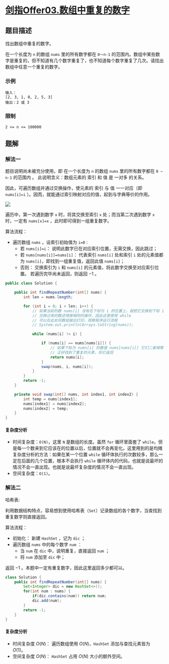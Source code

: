# [剑指Offer03.数组中重复的数字](https://leetcode-cn.com/problems/shu-zu-zhong-zhong-fu-de-shu-zi-lcof/)
## 题目描述
找出数组中重复的数字。

在一个长度为 `n` 的数组 `nums` 里的所有数字都在 `0～n-1` 的范围内。数组中某些数字是重复的，但不知道有几个数字重复了，也不知道每个数字重复了几次。请找出数组中任意一个重复的数字。

### 示例
```
输入：
[2, 3, 1, 0, 2, 5, 3]
输出：2 或 3 
```
### 限制
`2 <= n <= 100000`
## 题解
### 解法一
题目说明尚未被充分使用，即 在一个长度为 `n` 的数组 `nums` 里的所有数字都在 `0 ~ n-1` 的范围内 。 此说明含义：数组元素的 索引 和 值 是 一对多 的关系。

因此，可遍历数组并通过交换操作，使元素的 索引 与 值 一一对应（即 `nums[i]=i` ）。因而，就能通过索引映射对应的值，起到与字典等价的作用。

![](https://picgp.oss-cn-beijing.aliyuncs.com/img/20210116202333.png)

遍历中，第一次遇到数字 `x` 时，将其交换至索引 `x` 处；而当第二次遇到数字 `x` 时，一定有 `nums[x]=x` ，此时即可得到一组重复数字。

算法流程：
- 遍历数组 `nums` ，设索引初始值为 `i=0` :
  - 若 `nums[i]=i`： 说明此数字已在对应索引位置，无需交换，因此跳过；
  - 若 `nums[nums[i]]=nums[i]`： 代表索引 `nums[i]` 处和索引 `i` 处的元素值都为 `nums[i]`，即找到一组重复值，返回此值 `nums[i]`；
  - 否则： 交换索引为 `i` 和 `nums[i]` 的元素值，将此数字交换至对应索引位置。
若遍历完毕尚未返回，则返回 −1 。

```java
public class Solution {

    public int findRepeatNumber(int[] nums) {
        int len = nums.length;

        for (int i = 0; i < len; i++) {
            // 如果当前的数 nums[i] 没有在下标为 i 的位置上，就把它交换到下标 i 上
            // 交换过来的数还得做相同的操作，因此这里使用 while
            // 可以在此处将数组输出打印，观察程序运行流程
            // System.out.println(Arrays.toString(nums));

            while (nums[i] != i) {

                if (nums[i] == nums[nums[i]]) {
                    // 如果下标为 nums[i] 的数值 nums[nums[i]] 它们二者相等
                    // 正好找到了重复的元素，将它返回
                    return nums[i];
                }
                swap(nums, i, nums[i]);
            }
        }
        return -1;
    }

    private void swap(int[] nums, int index1, int index2) {
        int temp = nums[index1];
        nums[index1] = nums[index2];
        nums[index2] = temp;
    }
}
```
#### 复杂度分析
- 时间复杂度：`O(N)`，这里 `N` 是数组的长度。虽然 `for` 循环里面套了 `while`，但是每一个数来到它应该在的位置以后，位置就不会再变化。这里用到的是均摊复杂度分析的方法：如果在某一个位置 `while` 循环体执行的次数较多，那么一定在后面的几个位置，根本不会执行 `while` 循环体内的代码，也就是说最坏的情况不会一直出现。也就是说最坏复杂度的情况不会一直出现。
- 空间复杂度：`O(1)`。
### 解法二
哈希表:

利用数据结构特点，容易想到使用哈希表（`Set`）记录数组的各个数字，当查找到重复数字则直接返回。

算法流程：

- 初始化： 新建 `HashSet` ，记为 `dic` ；
- 遍历数组 `nums` 中的每个数字 `num` ：
  - 当 `num` 在 `dic` 中，说明重复，直接返回 `num` ；
  - 将 `num` 添加至 `dic` 中；

返回 −1 。本题中一定有重复数字，因此这里返回多少都可以。

```java
class Solution {
    public int findRepeatNumber(int[] nums) {
        Set<Integer> dic = new HashSet<>();
        for(int num : nums) {
            if(dic.contains(num)) return num;
            dic.add(num);
        }
        return -1;
    }
}
```
#### 复杂度分析
- 时间复杂度 $O(N)$： 遍历数组使用 $O(N)$，`HashSet` 添加与查找元素皆为 $O(1)$。
- 空间复杂度 $O(N)$： `HashSet` 占用 $O(N)$ 大小的额外空间。
